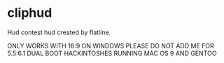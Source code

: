 cliphud
==========

Hud contest hud created by flatline. 

ONLY WORKS WITH 16:9 ON WINDOWS PLEASE DO NOT ADD ME FOR 5.5:6.1 DUAL BOOT HACKINTOSHES RUNNING MAC OS 9 AND GENTOO
